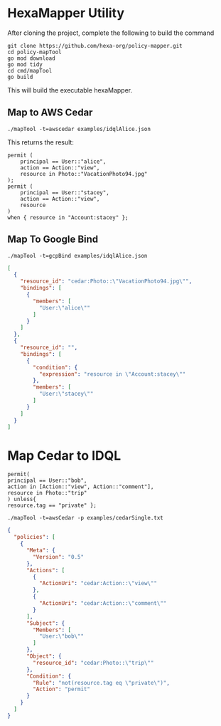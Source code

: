 # HexaMapper Utility

After cloning the project, complete the following to build the command

```shell
git clone https://github.com/hexa-org/policy-mapper.git
cd policy-mapTool
go mod download
go mod tidy
cd cmd/mapTool
go build
```

This will build the executable hexaMapper.  


## Map to AWS Cedar

```shell
./mapTool -t=awscedar examples/idqlAlice.json
```

This returns the result:
```text
permit (
    principal == User::"alice",
    action == Action::"view",
    resource in Photo::"VacationPhoto94.jpg"
);
permit (
    principal == User::"stacey",
    action == Action::"view",
    resource
)
when { resource in "Account:stacey" };
```

## Map To Google Bind
```shell
./mapTool -t=gcpBind examples/idqlAlice.json
```

```json
[
  {
    "resource_id": "cedar:Photo::\"VacationPhoto94.jpg\"",
    "bindings": [
      {
        "members": [
          "User:\"alice\""
        ]
      }
    ]
  },
  {
    "resource_id": "",
    "bindings": [
      {
        "condition": {
          "expression": "resource in \"Account:stacey\""
        },
        "members": [
          "User:\"stacey\""
        ]
      }
    ]
  }
]
```

# Map Cedar to IDQL
```text
permit(
principal == User::"bob",
action in [Action::"view", Action::"comment"],
resource in Photo::"trip"
) unless{
resource.tag == "private" };
```

```shell
./mapTool -t=awsCedar -p examples/cedarSingle.txt
```

```json
{
  "policies": [
    {
      "Meta": {
        "Version": "0.5"
      },
      "Actions": [
        {
          "ActionUri": "cedar:Action::\"view\""
        },
        {
          "ActionUri": "cedar:Action::\"comment\""
        }
      ],
      "Subject": {
        "Members": [
          "User:\"bob\""
        ]
      },
      "Object": {
        "resource_id": "cedar:Photo::\"trip\""
      },
      "Condition": {
        "Rule": "not(resource.tag eq \"private\")",
        "Action": "permit"
      }
    }
  ]
}

```